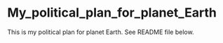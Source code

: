 # My_political_plan_for_planet_Earth
This is my political plan for planet Earth. See README file below.

